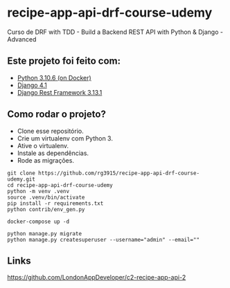 # recipe-app-api-drf-course-udemy

Curso de DRF with TDD - Build a Backend REST API with Python &amp; Django - Advanced

## Este projeto foi feito com:

* [Python 3.10.6 (on Docker)](https://www.python.org/)
* [Django 4.1](https://www.djangoproject.com/)
* [Django Rest Framework 3.13.1](https://www.django-rest-framework.org/)

## Como rodar o projeto?

* Clone esse repositório.
* Crie um virtualenv com Python 3.
* Ative o virtualenv.
* Instale as dependências.
* Rode as migrações.

```
git clone https://github.com/rg3915/recipe-app-api-drf-course-udemy.git
cd recipe-app-api-drf-course-udemy
python -m venv .venv
source .venv/bin/activate
pip install -r requirements.txt
python contrib/env_gen.py

docker-compose up -d

python manage.py migrate
python manage.py createsuperuser --username="admin" --email=""
```

## Links

https://github.com/LondonAppDeveloper/c2-recipe-app-api-2
